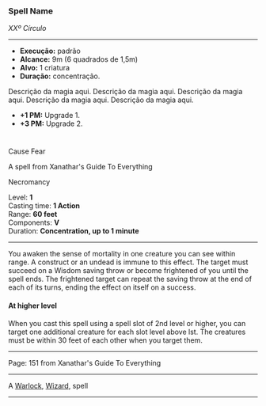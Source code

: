 ### Spell Name
*XXº Círculo*
___
- **Execução:** padrão
- **Alcance:** 9m (6 quadrados de 1,5m)
- **Alvo:** 1 criatura
- **Duração:** concentração.

Descrição da magia aqui. Descrição da magia aqui. Descrição da magia aqui. Descrição da magia aqui. Descrição da magia aqui.

- **+1 PM:** Upgrade 1.
- **+3 PM:** Upgrade 2.
#   
Cause Fear

A spell from Xanathar's Guide To Everything

Necromancy

Level: **1**  
Casting time: **1 Action**  
Range: **60 feet**  
Components: **V**  
Duration: **Concentration, up to 1 minute**  

---

You awaken the sense of mortality in one creature you can see within range. A construct or an undead is immune to this effect. The target must succeed on a Wisdom saving throw or become frightened of you until the spell ends. The frightened target can repeat the saving throw at the end of each of its turns, ending the effect on itself on a success.

#### At higher level

When you cast this spell using a spell slot of 2nd level or higher, you can target one additional creature for each slot level above lst. The creatures must be within 30 feet of each other when you target them.

---

Page: 151 from Xanathar's Guide To Everything

---

A [Warlock](https://www.dnd-spells.com/spells/class/Warlock), [Wizard](https://www.dnd-spells.com/spells/class/Wizard), spell

---

[](https://www.dnd-spells.com/auth/register)